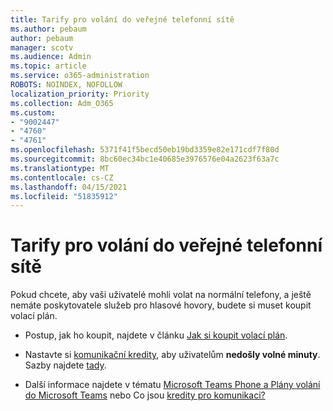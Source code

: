 ```yaml
---
title: Tarify pro volání do veřejné telefonní sítě
ms.author: pebaum
author: pebaum
manager: scotv
ms.audience: Admin
ms.topic: article
ms.service: o365-administration
ROBOTS: NOINDEX, NOFOLLOW
localization_priority: Priority
ms.collection: Adm_O365
ms.custom:
- "9002447"
- "4760"
- "4761"
ms.openlocfilehash: 5371f41f5becd50eb19bd3359e82e171cdf7f80d
ms.sourcegitcommit: 8bc60ec34bc1e40685e3976576e04a2623f63a7c
ms.translationtype: MT
ms.contentlocale: cs-CZ
ms.lasthandoff: 04/15/2021
ms.locfileid: "51835912"
---
```

# <a name="pstn-calling-plans"></a>Tarify pro volání do veřejné telefonní sítě

Pokud chcete, aby vaši uživatelé mohli volat na normální telefony, a ještě nemáte poskytovatele služeb pro hlasové hovory, budete si muset koupit volací plán.

- Postup, jak ho koupit, najdete v článku [Jak si koupit volací plán](https://docs.microsoft.com/MicrosoftTeams/calling-plans-for-office-365).

- Nastavte si [komunikační kredity](https://docs.microsoft.com/microsoftteams/set-up-communications-credits-for-your-organization), aby uživatelům **nedošly volné minuty**. Sazby najdete [tady](https://products.office.com/microsoft-teams/voice-calling). 

- Další informace najdete v tématu [Microsoft Teams Phone a Plány volání do Microsoft Teams](https://docs.microsoft.com/MicrosoftTeams/calling-plan-landing-page) nebo Co jsou [kredity pro komunikaci?](https://docs.microsoft.com/microsoftteams/what-are-communications-credits)
